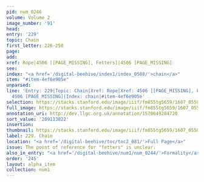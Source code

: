 ```yaml
---
pid: num_0246
volume: Volume 2
image_number: '91'
head:
entry: '229'
topic: Chain
first_letter: 226-250
page:
add:
xref: Rope|4506 [[PAGE_MISSING], Fetters]|4506 [PAGE_MISSING]
see:
index: "<a href='/digital-beehive/index1/index_0588/'>chain</a>"
item: "#item-4ef6e905e"
unparsed:
line: 'Entry: 229|Topic: Chain|Xref: Rope|Xref: 4506 [[PAGE_MISSING], Fetters]|Xref:
  4506 [PAGE_MISSING]|Index: chain|#item-4ef6e905e'
selection: https://stacks.stanford.edu/image/iiif/fm855tg5659/1607_0558/289,3822,3084,294/full/0/default.jpg
full_image: https://stacks.stanford.edu/image/iiif/fm855tg5659/1607_0558/full/full/0/default.jpg
annotation_uri: http://dev.llgc.org.uk/annotation/1570649284720
sort_value: '209113822'
insertion:
thumbnail: https://stacks.stanford.edu/image/iiif/fm855tg5659/1607_0558/289,3822,600,180/250,/0/default.jpg
label: 229. Chain
location: "<a href='/digital-beehive/toc/toc2_081/'>Full Page</a>"
issue: The point of reference for "fetters" is unclear.
also_in_entry: "<a href='/digital-beehive/num1/num_0244/'>Formality</a>|<a href='/digital-beehive/num1/num_0245/'>Tinder</a>"
order: '245'
layout: alpha_item
collection: num1
---
```

